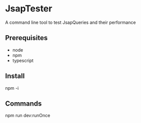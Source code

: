 # JsapTester

A command line tool to test JsapQueries and their performance

## Prerequisites
- node
- npm
- typescript

## Install
npm -i

## Commands
npm run dev:runOnce